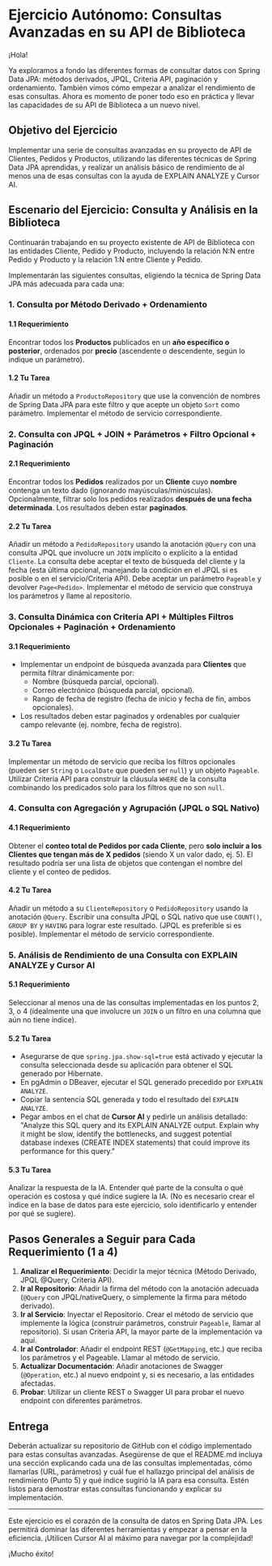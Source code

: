 # Ejercicio Autónomo: Consultas Avanzadas en su API de Biblioteca

¡Hola!

Ya exploramos a fondo las diferentes formas de consultar datos con Spring Data JPA: métodos derivados, JPQL, Criteria API, paginación y ordenamiento. También vimos cómo empezar a analizar el rendimiento de esas consultas. Ahora es momento de poner todo eso en práctica y llevar las capacidades de su API de Biblioteca a un nuevo nivel.

## Objetivo del Ejercicio

Implementar una serie de consultas avanzadas en su proyecto de API de Clientes, Pedidos y Productos, utilizando las diferentes técnicas de Spring Data JPA aprendidas, y realizar un análisis básico de rendimiento de al menos una de esas consultas con la ayuda de EXPLAIN ANALYZE y Cursor AI.

## Escenario del Ejercicio: Consulta y Análisis en la Biblioteca

Continuarán trabajando en su proyecto existente de API de Biblioteca con las entidades Cliente, Pedido y Producto, incluyendo la relación N:N entre Pedido y Producto y la relación 1:N entre Cliente y Pedido.

Implementarán las siguientes consultas, eligiendo la técnica de Spring Data JPA más adecuada para cada una:

### 1. Consulta por Método Derivado + Ordenamiento

#### 1.1 Requerimiento

Encontrar todos los **Productos** publicados en un **año específico o posterior**, ordenados por **precio** (ascendente o descendente, según lo indique un parámetro).

#### 1.2 Tu Tarea

Añadir un método a `ProductoRepository` que use la convención de nombres de Spring Data JPA para este filtro y que acepte un objeto `Sort` como parámetro. Implementar el método de servicio correspondiente.

### 2. Consulta con JPQL + JOIN + Parámetros + Filtro Opcional + Paginación

#### 2.1 Requerimiento

Encontrar todos los **Pedidos** realizados por un **Cliente** cuyo **nombre** contenga un texto dado (ignorando mayúsculas/minúsculas). Opcionalmente, filtrar solo los pedidos realizados **después de una fecha determinada**. Los resultados deben estar **paginados**.

#### 2.2 Tu Tarea

Añadir un método a `PedidoRepository` usando la anotación `@Query` con una consulta JPQL que involucre un `JOIN` implícito o explícito a la entidad `Cliente`. La consulta debe aceptar el texto de búsqueda del cliente y la fecha (esta última opcional, manejando la condición en el JPQL si es posible o en el servicio/Criteria API). Debe aceptar un parámetro `Pageable` y devolver `Page<Pedido>`. Implementar el método de servicio que construya los parámetros y llame al repositorio.

### 3. Consulta Dinámica con Criteria API + Múltiples Filtros Opcionales + Paginación + Ordenamiento

#### 3.1 Requerimiento

- Implementar un endpoint de búsqueda avanzada para **Clientes** que permita filtrar dinámicamente por:
  - Nombre (búsqueda parcial, opcional).
  - Correo electrónico (búsqueda parcial, opcional).
  - Rango de fecha de registro (fecha de inicio y fecha de fin, ambos opcionales).
- Los resultados deben estar paginados y ordenables por cualquier campo relevante (ej. nombre, fecha de registro).

#### 3.2 Tu Tarea

Implementar un método de servicio que reciba los filtros opcionales (pueden ser `String` o `LocalDate` que pueden ser `null`) y un objeto `Pageable`. Utilizar Criteria API para construir la cláusula `WHERE` de la consulta combinando los predicados solo para los filtros que no son `null`.

### 4. Consulta con Agregación y Agrupación (JPQL o SQL Nativo)

#### 4.1 Requerimiento

Obtener el **conteo total de Pedidos por cada Cliente**, pero **solo incluir a los Clientes que tengan más de X pedidos** (siendo X un valor dado, ej. 5). El resultado podría ser una lista de objetos que contengan el nombre del cliente y el conteo de pedidos.

#### 4.2 Tu Tarea

Añadir un método a su `ClienteRepository` o `PedidoRepository` usando la anotación `@Query`. Escribir una consulta JPQL o SQL nativo que use `COUNT()`, `GROUP BY` y `HAVING` para lograr este resultado. (JPQL es preferible si es posible). Implementar el método de servicio correspondiente.

### 5. Análisis de Rendimiento de una Consulta con EXPLAIN ANALYZE y Cursor AI

#### 5.1 Requerimiento

Seleccionar al menos una de las consultas implementadas en los puntos 2, 3, o 4 (idealmente una que involucre un `JOIN` o un filtro en una columna que aún no tiene índice).

#### 5.2 Tu Tarea

- Asegurarse de que `spring.jpa.show-sql=true` está activado y ejecutar la consulta seleccionada desde su aplicación para obtener el SQL generado por Hibernate.
- En pgAdmin o DBeaver, ejecutar el SQL generado precedido por `EXPLAIN ANALYZE`.
- Copiar la sentencia SQL generada y todo el resultado del `EXPLAIN ANALYZE`.
- Pegar ambos en el chat de **Cursor AI** y pedirle un análisis detallado: "Analyze this SQL query and its EXPLAIN ANALYZE output. Explain why it might be slow, identify the bottlenecks, and suggest potential database indexes (CREATE INDEX statements) that could improve its performance for this query."

#### 5.3 Tu Tarea

Analizar la respuesta de la IA. Entender qué parte de la consulta o qué operación es costosa y qué índice sugiere la IA. (No es necesario crear el índice en la base de datos para este ejercicio, solo identificarlo y entender por qué se sugiere).

## Pasos Generales a Seguir para Cada Requerimiento (1 a 4)

1. **Analizar el Requerimiento**: Decidir la mejor técnica (Método Derivado, JPQL @Query, Criteria API).
2. **Ir al Repositorio**: Añadir la firma del método con la anotación adecuada (`@Query` con JPQL/nativeQuery, o simplemente la firma para método derivado).
3. **Ir al Servicio**: Inyectar el Repositorio. Crear el método de servicio que implemente la lógica (construir parámetros, construir `Pageable`, llamar al repositorio). Si usan Criteria API, la mayor parte de la implementación va aquí.
4. **Ir al Controlador**: Añadir el endpoint REST (`@GetMapping`, etc.) que reciba los parámetros y el Pageable. Llamar al método de servicio.
5. **Actualizar Documentación**: Añadir anotaciones de Swagger (`@Operation`, etc.) al nuevo endpoint y, si es necesario, a las entidades afectadas.
6. **Probar**: Utilizar un cliente REST o Swagger UI para probar el nuevo endpoint con diferentes parámetros.

## Entrega

Deberán actualizar su repositorio de GitHub con el código implementado para estas consultas avanzadas. Asegúrense de que el README.md incluya una sección explicando cada una de las consultas implementadas, cómo llamarlas (URL, parámetros) y cuál fue el hallazgo principal del análisis de rendimiento (Punto 5) y qué índice sugirió la IA para esa consulta. Estén listos para demostrar estas consultas funcionando y explicar su implementación.

---

Este ejercicio es el corazón de la consulta de datos en Spring Data JPA. Les permitirá dominar las diferentes herramientas y empezar a pensar en la eficiencia. ¡Utilicen Cursor AI al máximo para navegar por la complejidad!

¡Mucho éxito!
